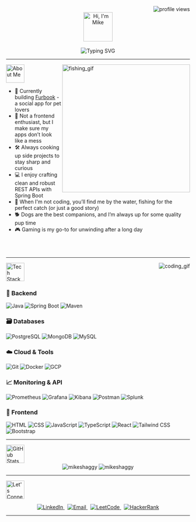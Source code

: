 <div align="right">
  <img src="https://komarev.com/ghpvc/?username=mikeshaggy&color=36bcf7&style=for-the-badge" alt="profile views" />
</div>


<div align="center">
    <img height="80px" src="https://img.shields.io/badge/Hi,_I'm_Mike_%F0%9F%91%8B-36bcf7?style=for-the-badge&logo=&logoColor=white" alt="Hi, I'm Mike" />
</div>

<br>

<div align="center">
  <img src="https://readme-typing-svg.demolab.com?color=36bcf7&font=Source+Code+Pro&weight=800&size=30&duration=1000&pause=1500&center=true&vCenter=true&width=600&lines=Java+Developer;Spring+Boot+Enjoyer;Problem+Solver" alt="Typing SVG" />
</div>

---

<img align="right" height="350px" width="350px" src="https://media2.giphy.com/media/wnFSKxI1wNDJeNnfdu/giphy.gif?cid=6c09b952fx3tnuv31pf0rgkghimkbhy4w87l0v8o69jybtaa&ep=v1_internal_gif_by_id&rid=giphy.gif&ct=g" alt="fishing_gif">

<img height="50px" src="https://img.shields.io/badge/About_Me-36bcf7?logo=codefactor&logoColor=white&style=for-the-badge" alt="About Me" />



- 🔭 Currently building [Furbook](https://github.com/mikeshaggy/furbook-web-app) - a social app for pet lovers
- 🎨 Not a frontend enthusiast, but I make sure my apps don’t look like a mess
- 🛠️ Always cooking up side projects to stay sharp and curious
- 💻 I enjoy crafting clean and robust REST APIs with Spring Boot
- 🎣 When I'm not coding, you’ll find me by the water, fishing for the perfect catch (or just a good story)
- 🐕 Dogs are the best companions, and I’m always up for some quality pup time
- 🎮 Gaming is my go-to for unwinding after a long day

<br>
<br>

---

<img align="right" src="https://gifdb.com/images/high/coding-skills-loading-dk68v8z0hevjpuiv.gif" alt="coding_gif">

<img height="50px" src="https://img.shields.io/badge/Tech_Stack-36bcf7?logo=googlesearchconsole&logoColor=white&style=for-the-badge" alt="Tech Stack" />

### 🧠 Backend
![Java](https://img.shields.io/badge/Java-ff8a1e?style=for-the-badge&logo=openjdk&logoColor=white)
![Spring Boot](https://img.shields.io/badge/Spring_Boot-6DB33F?style=for-the-badge&logo=spring-boot&logoColor=white)
![Maven](https://img.shields.io/badge/Maven-C71A36?style=for-the-badge&logo=apache-maven&logoColor=white)

### 🗃️ Databases
![PostgreSQL](https://img.shields.io/badge/PostgreSQL-316192?style=for-the-badge&logo=postgresql&logoColor=white)
![MongoDB](https://img.shields.io/badge/MongoDB-4EA94B?style=for-the-badge&logo=mongodb&logoColor=white)
![MySQL](https://img.shields.io/badge/MySQL-4479A1?style=for-the-badge&logo=mysql&logoColor=white)

### ☁️ Cloud & Tools
![Git](https://img.shields.io/badge/Git-F05032?style=for-the-badge&logo=git&logoColor=white)
![Docker](https://img.shields.io/badge/Docker-2496ED?style=for-the-badge&logo=docker&logoColor=white)
![GCP](https://img.shields.io/badge/Google_Cloud-4285F4?style=for-the-badge&logo=google-cloud&logoColor=white)

### 📈 Monitoring & API
![Prometheus](https://img.shields.io/badge/Prometheus-E6522C?style=for-the-badge&logo=prometheus&logoColor=white)
![Grafana](https://img.shields.io/badge/Grafana-F46800?style=for-the-badge&logo=grafana&logoColor=white)
![Kibana](https://img.shields.io/badge/Kibana-005571?style=for-the-badge&logo=kibana&logoColor=white)
![Postman](https://img.shields.io/badge/Postman-FF6C37?style=for-the-badge&logo=postman&logoColor=white)
![Splunk](https://img.shields.io/badge/Splunk-000000?style=for-the-badge&logo=splunk&logoColor=white)

### 🎨 Frontend
![HTML](https://img.shields.io/badge/HTML-E34F26?style=for-the-badge&logo=html5&logoColor=white)
![CSS](https://img.shields.io/badge/CSS-1572B6?style=for-the-badge&logo=css3&logoColor=white)
![JavaScript](https://img.shields.io/badge/JavaScript-F7DF1E?style=for-the-badge&logo=javascript&logoColor=black)
![TypeScript](https://img.shields.io/badge/TypeScript-2d79c7?style=for-the-badge&logo=typescript&logoColor=white)
![React](https://img.shields.io/badge/React-20232A?style=for-the-badge&logo=react&logoColor=61DAFB)
![Tailwind CSS](https://img.shields.io/badge/Tailwind_CSS-38B2AC?style=for-the-badge&logo=tailwind-css&logoColor=white)
![Bootstrap](https://img.shields.io/badge/Bootstrap-563D7C?style=for-the-badge&logo=bootstrap&logoColor=white)

---

  <img height="50px" src="https://img.shields.io/badge/GitHub_Stats-36bcf7?logo=github&logoColor=white&style=for-the-badge" alt="GitHub Stats" />

<div align="center">
  <img align="center" src="https://github-readme-streak-stats.herokuapp.com/?user=mikeshaggy&theme=react&hide_border=true" alt="mikeshaggy" />
  <img align="center" src="https://github-readme-stats.vercel.app/api/top-langs?username=mikeshaggy&show_icons=true&theme=react&hide_border=true&locale=en&layout=donut" alt="mikeshaggy" />
</div>  


---

<img height="50px" src="https://img.shields.io/badge/Connect_with_me-36bcf7?logo=linktree&logoColor=white&style=for-the-badge" alt="Let's Connect" />

<p align="center">
  <a href="https://linkedin.com/in/michalbagan" target="_blank">
    <img src="https://img.shields.io/badge/LinkedIn-0A66C2?style=for-the-badge&logo=linkedin&logoColor=white" alt="LinkedIn" /> 
  </a> 
  &nbsp; 
  <a href="mailto:michalbagan@icloud.com" target="_blank"> 
    <img src="https://img.shields.io/badge/Email-D14836?style=for-the-badge&logo=gmail&logoColor=white" alt="Email" /> 
  </a> 
  &nbsp; 
  <a href="placeholder" target="_blank"> 
    <img src="https://img.shields.io/badge/LeetCode-FFA116?style=for-the-badge&logo=leetcode&logoColor=black" alt="LeetCode" /> 
  </a> 
  &nbsp; 
  <a href="placeholder" target="_blank"> 
    <img src="https://img.shields.io/badge/HackerRank-2EC866?style=for-the-badge&logo=hackerrank&logoColor=white" alt="HackerRank" /> 
  </a> 
</p>

---

